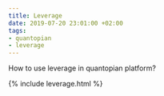 ```yaml
---
title: Leverage
date: 2019-07-20 23:01:00 +02:00
tags:
- quantopian
- leverage
---
```


How to use leverage in quantopian platform?

{% include leverage.html %}